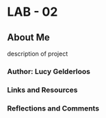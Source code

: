 # LAB - 02

## About Me

description of project

### Author: Lucy Gelderloos

### Links and Resources

### Reflections and Comments
